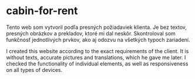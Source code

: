 # cabin-for-rent
Tento web som vytvoril podľa presných požiadaviek klienta.
Je bez textov, presných obrázkov a prekladov, ktoré mi dal neskôr.
Skontroloval som funkčnosť jednotlivých prvkov, ako aj odozvu na všetkých typoch zariadení.

I created this website according to the exact requirements of the client.
It is without texts, accurate pictures and translations, which he gave me later. 
I checked the functionality of individual elements, as well as responsiveness on all types of devices.
